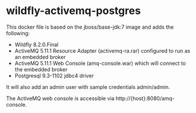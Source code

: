 # wildfly-activemq-postgres
This docker file is based on the jboss/base-jdk:7 image and adds the following:

+ Wildfly 8.2.0.Final
+ ActiveMQ 5.11.1 Resource Adapter (activemq-ra.rar) configured to run as an embedded broker
+ ActiveMQ 5.11.1 Web Console (amq-console.war) which will connect to the embedded broker
+ Postgresql 9.3-1102 jdbc4 driver

It will also add an admin user with sample credentials admin/admin.

The ActiveMQ web console is accessible via http://{host}:8080/amq-console.

